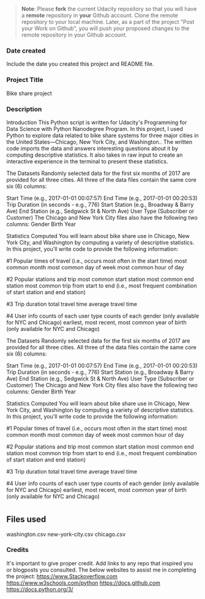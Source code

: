 >**Note**: Please **fork** the current Udacity repository so that you will have a **remote** repository in **your** Github account. Clone the remote repository to your local machine. Later, as a part of the project "Post your Work on Github", you will push your proposed changes to the remote repository in your Github account.

### Date created
Include the date you created this project and README file.

### Project Title
Bike share project

### Description
Introduction
This Python script is written for Udacity's Programming for Data Science with Python Nanodegree Program. In this project, I used Python to
explore data related to bike share systems for three major cities in the United States—Chicago, 
New York City, and Washington.. The written code imports the data and answers interesting questions about it by computing descriptive statistics. 
It also takes in raw input to create an interactive experience in the terminal to present these statistics.

The Datasets
Randomly selected data for the first six months of 2017 are provided for all three cities. All three of the data files contain the same core six (6) columns:

Start Time (e.g., 2017-01-01 00:07:57)
End Time (e.g., 2017-01-01 00:20:53)
Trip Duration (in seconds - e.g., 776)
Start Station (e.g., Broadway & Barry Ave)
End Station (e.g., Sedgwick St & North Ave)
User Type (Subscriber or Customer)
The Chicago and New York City files also have the following two columns:
Gender
Birth Year

Statistics Computed
You will learn about bike share use in Chicago, New York City, and Washington by computing a variety of descriptive statistics. In this project, you'll write code to provide the following information:

#1 Popular times of travel (i.e., occurs most often in the start time)
most common month
most common day of week
most common hour of day

#2 Popular stations and trip
most common start station
most common end station
most common trip from start to end (i.e., most frequent combination of start station and end station)

#3 Trip duration
total travel time
average travel time

#4 User info
counts of each user type
counts of each gender (only available for NYC and Chicago)
earliest, most recent, most common year of birth (only available for NYC and Chicago)

The Datasets Randomly selected data for the first six months of 2017 are provided for all three cities. All three of the data files contain the same core six (6) columns:

Start Time (e.g., 2017-01-01 00:07:57) End Time (e.g., 2017-01-01 00:20:53) Trip Duration (in seconds - e.g., 776) Start Station (e.g., Broadway & Barry Ave) End Station (e.g., Sedgwick St & North Ave) User Type (Subscriber or Customer) The Chicago and New York City files also have the following two columns: Gender Birth Year

Statistics Computed You will learn about bike share use in Chicago, New York City, and Washington by computing a variety of descriptive statistics. In this project, you'll write code to provide the following information:

#1 Popular times of travel (i.e., occurs most often in the start time) most common month most common day of week most common hour of day

#2 Popular stations and trip most common start station most common end station most common trip from start to end (i.e., most frequent combination of start station and end station)

#3 Trip duration total travel time average travel time

#4 User info counts of each user type counts of each gender (only available for NYC and Chicago) earliest, most recent, most common year of birth (only available for NYC and Chicago)
#
## Files used
washington.csv
new-york-city.csv
chicago.csv

### Credits
It's important to give proper credit. Add links to any repo that inspired you or blogposts you consulted.
The below websites to assist me in completing the project: 
https://www.Stackoverflow.com
https://www.w3schools.com/python
https://docs.github.com
https://docs.python.org/3/ 
